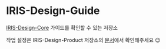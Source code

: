 # IRIS-Design-Guide

[IRIS-Design-Core](https://github.com/mobigen/IRIS-Design-Core/tree/main) 가이드를 확인할 수 있는 저장소

작업 설정은 IRIS-Design-Product 저장소의 [문서](https://github.com/mobigen/IRIS-Design-Product/blob/main/README.md)에서 확인해주세요 😉
